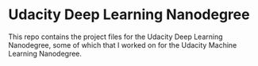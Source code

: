 # Udacity Deep Learning Nanodegree

This repo contains the project files for the Udacity Deep Learning Nanodegree, some of which that I worked on for the Udacity Machine Learning Nanodegree.
